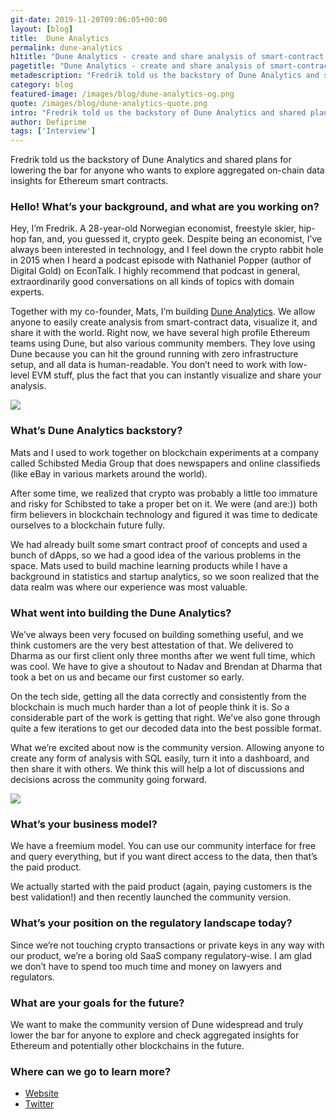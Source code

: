 ```yaml
---
git-date: 2019-11-20T09:06:05+00:00
layout: [blog]
title:  Dune Analytics
permalink: dune-analytics
h1title: "Dune Analytics - create and share analysis of smart-contract data"
pagetitle: "Dune Analytics - create and share analysis of smart-contract data"
metadescription: "Fredrik told us the backstory of Dune Analytics and shared plans for lowering the bar for anyone who wants to explore aggregated on-chain data insights for Ethereum smart contracts."
category: blog
featured-image: /images/blog/dune-analytics-og.png
quote: /images/blog/dune-analytics-quote.png
intro: "Fredrik told us the backstory of Dune Analytics and shared plans for lowering the bar for anyone who wants to explore aggregated on-chain data insights for Ethereum smart contracts."
author: Defiprime
tags: ['Interview']
---
```

Fredrik told us the backstory of Dune Analytics and shared plans for lowering the bar for anyone who wants to explore aggregated on-chain data insights for Ethereum smart contracts.

### Hello! What’s your background, and what are you working on?

Hey, I’m Fredrik. A 28-year-old Norwegian economist, freestyle skier, hip-hop fan, and, you guessed it, crypto geek. Despite being an economist, I’ve always been interested in technology, and I feel down the crypto rabbit hole in 2015 when I heard a podcast episode with Nathaniel Popper (author of Digital Gold) on EconTalk. I highly recommend that podcast in general, extraordinarily good conversations on all kinds of topics with domain experts.  

Together with my co-founder, Mats, I’m building [Dune Analytics](https://duneanalytics.com). We allow anyone to easily create analysis from smart-contract data, visualize it, and share it with the world. Right now, we have several high profile Ethereum teams using Dune, but also various community members. They love using Dune because you can hit the ground running with zero infrastructure setup, and all data is human-readable. You don’t need to work with low-level EVM stuff, plus the fact that you can instantly visualize and share your analysis.  

![](/images/blog/dune-analytics1.jpg)

### What’s Dune Analytics backstory?

Mats and I used to work together on blockchain experiments at a company called Schibsted Media Group that does newspapers and online classifieds (like eBay in various markets around the world).

After some time, we realized that crypto was probably a little too immature and risky for Schibsted to take a proper bet on it. We were (and are:)) both firm believers in blockchain technology and figured it was time to dedicate ourselves to a blockchain future fully.

We had already built some smart contract proof of concepts and used a bunch of dApps, so we had a good idea of the various problems in the space. Mats used to build machine learning products while I have a background in statistics and startup analytics, so we soon realized that the data realm was where our experience was most valuable.


### What went into building the Dune Analytics?

We’ve always been very focused on building something useful, and we think customers are the very best attestation of that. We delivered to Dharma as our first client only three months after we went full time, which was cool. We have to give a shoutout to Nadav and Brendan at Dharma that took a bet on us and became our first customer so early.

On the tech side, getting all the data correctly and consistently from the blockchain is much much harder than a lot of people think it is. So a considerable part of the work is getting that right. We’ve also gone through quite a few iterations to get our decoded data into the best possible format.

What we’re excited about now is the community version. Allowing anyone to create any form of analysis with SQL easily, turn it into a dashboard, and then share it with others. We think this will help a lot of discussions and decisions across the community going forward.

![](/images/blog/dune-analytics2.jpg)

### What’s your business model?

We have a freemium model. You can use our community interface for free and query everything, but if you want direct access to the data, then that’s the paid product.

We actually started with the paid product (again, paying customers is the best validation!) and then recently launched the community version.

### What’s your position on the regulatory landscape today?

Since we’re not touching crypto transactions or private keys in any way with our product, we’re a boring old SaaS company regulatory-wise. I am glad we don’t have to spend too much time and money on lawyers and regulators.

### What are your goals for the future?

We want to make the community version of Dune widespread and truly lower the bar for anyone to explore and check aggregated insights for Ethereum and potentially other blockchains in the future.

### Where can we go to learn more?

- [Website](https://duneanalytics.com)
- [Twitter](https://twitter.com/duneanalytics)
